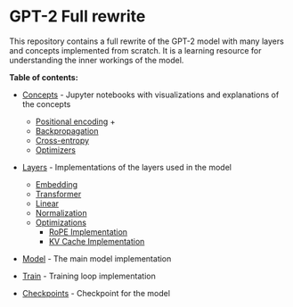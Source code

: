 # GPT-2 Full rewrite

This repository contains a full rewrite of the GPT-2 model with many layers and concepts implemented from scratch.
It is a learning resource for understanding the inner workings of the model.

**Table of contents:**

- [Concepts](./concepts) - Jupyter notebooks with visualizations and explanations of the concepts

  - [Positional encoding](./concepts/positional_encoding.ipynb) +
  - [Backpropagation](./concepts/backprop.ipynb)
  - [Cross-entropy](./concepts/cross_entropy.ipynb)
  - [Optimizers](./concepts/optimizers.ipynb)

- [Layers](./layers) - Implementations of the layers used in the model
  - [Embedding](./layers/embedding.py)
  - [Transformer](./layers/transformer.py)
  - [Linear](./layers/linear.py)
  - [Normalization](./layers/normalization.py)
  - [Optimizations](./layers/optimizations)
    - [RoPE Implementation](./layers/optimizations/RoPE.py)
    - [KV Cache Implementation](./layers/optimizations/KVCache.py)
- [Model](./model) - The main model implementation
- [Train](./train) - Training loop implementation
- [Checkpoints](./checkpoints) - Checkpoint for the model
